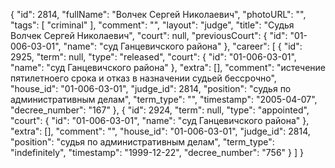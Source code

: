 {
    "id": 2814,
    "fullName": "Волчек Сергей Николаевич",
    "photoURL": "",
    "tags": [
        "criminal"
    ],
    "comment": "",
    "layout": "judge",
    "title": "Судья Волчек Сергей Николаевич",
    "court": null,
    "previousCourt": {
        "id": "01-006-03-01",
        "name": "суд Ганцевичского района"
    },
    "career": [
        {
            "id": 2925,
            "term": null,
            "type": "released",
            "court": {
                "id": "01-006-03-01",
                "name": "суд Ганцевичского района"
            },
            "extra": [],
            "comment": "истечение пятилетноего срока и отказ в назначении судьей бессрочно",
            "house_id": "01-006-03-01",
            "judge_id": 2814,
            "position": "судья по административным делам",
            "term_type": "",
            "timestamp": "2005-04-07",
            "decree_number": "167"
        },
        {
            "id": 2924,
            "term": null,
            "type": "appointed",
            "court": {
                "id": "01-006-03-01",
                "name": "суд Ганцевичского района"
            },
            "extra": [],
            "comment": "",
            "house_id": "01-006-03-01",
            "judge_id": 2814,
            "position": "судья по административным делам",
            "term_type": "indefinitely",
            "timestamp": "1999-12-22",
            "decree_number": "756"
        }
    ]
}